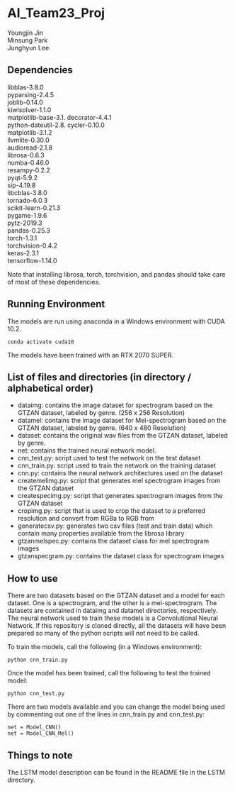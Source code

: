 # AI_Team23_Proj
Youngjin Jin  
Minsung Park  
Junghyun Lee  

## Dependencies
libblas-3.8.0        
pyparsing-2.4.5      
joblib-0.14.0        
kiwisolver-1.1.0     
matplotlib-base-3.1. 
decorator-4.4.1      
python-dateutil-2.8. 
cycler-0.10.0        
matplotlib-3.1.2     
llvmlite-0.30.0      
audioread-2.1.8      
librosa-0.6.3        
numba-0.46.0         
resampy-0.2.2        
pyqt-5.9.2           
sip-4.19.8           
libcblas-3.8.0      
tornado-6.0.3        
scikit-learn-0.21.3  
pygame-1.9.6  
pytz-2019.3     
pandas-0.25.3     
torch-1.3.1  
torchvision-0.4.2  
keras-2.3.1   
tensorflow-1.14.0

Note that installing librosa, torch, torchvision, and pandas should take care of most of these dependencies.  

## Running Environment
The models are run using anaconda in a Windows environment with CUDA 10.2.  
```
conda activate cuda10
```
The models have been trained with an RTX 2070 SUPER.  

## List of files and directories (in directory / alphabetical order)
- dataimg: contains the image dataset for spectrogram based on the GTZAN dataset, labeled by genre. (256 x 256 Resolution)
- datamel: contains the image dataset for Mel-spectrogram based on the GTZAN dataset, labeled by genre. (640 x 480 Resolution)
- dataset: contains the original wav files from the GTZAN dataset, labeled by genre.
- net: contains the trained neural network model.
- cnn_test.py: script used to test the network on the test dataset
- cnn_train.py: script used to train the network on the training dataset
- cnn.py: contains the neural network architectures used on the dataset
- createmelimg.py: script that generates mel spectrogram images from the GTZAN dataset
- createspecimg.py: script that generates spectrogram images from the GTZAN dataset
- cropimg.py: script that is used to crop the dataset to a preferred resolution and convert from RGBa to RGB from
- generatecsv.py: generates two csv files (test and train data) which contain many properties available from the librosa library
- gtzanmelspec.py: contains the dataset class for mel spectrogram images
- gtzanspecgram.py: contains the dataset class for spectrogram images

## How to use
There are two datasets based on the GTZAN dataset and a model for each dataset. One is a spectrogram, and the other is a mel-spectrogram. The datasets are contained in dataimg and datamel directories, respectively. The neural network used to train these models is a Convolutional Neural Network. If this repository is cloned directly, all the datasets will have been prepared so many of the python scripts will not need to be called.  

To train the models, call the following (in a Windows environment):
```
python cnn_train.py
```

Once the model has been trained, call the following to test the trained model:
```
python cnn_test.py
```

There are two models available and you can change the model being used by commenting out one of the lines in cnn_train.py and cnn_test.py:
```
net = Model_CNN()
net = Model_CNN_Mel()
```

## Things to note
The LSTM model description can be found in the README file in the LSTM directory.
